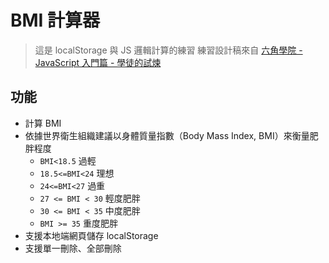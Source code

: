# BMI 計算器

> 這是 localStorage 與 JS 邏輯計算的練習
> 練習設計稿來自 [六角學院 - JavaScript 入門篇 - 學徒的試煉](https://www.hexschool.com/courses/javascript.html)

## 功能

- 計算 BMI
- 依據世界衛生組織建議以身體質量指數（Body Mass Index, BMI）來衡量肥胖程度
  - `BMI<18.5` 過輕
  - `18.5<=BMI<24` 理想
  - `24<=BMI<27` 過重
  - `27 <= BMI < 30` 輕度肥胖
  - `30 <= BMI < 35` 中度肥胖
  - `BMI >= 35` 重度肥胖
- 支援本地端網頁儲存 localStorage
- 支援單一刪除、全部刪除
